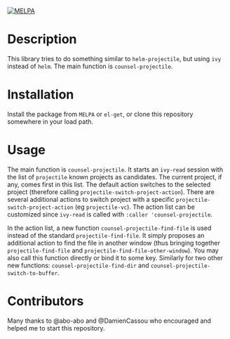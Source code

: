 [![MELPA](https://melpa.org/packages/counsel-projectile-badge.svg)](https://melpa.org/#/counsel-projectile)

# Description

This library tries to do something similar to `helm-projectile`, but using `ivy` instead of `helm`. The main function is `counsel-projectile`.

# Installation

Install the package from `MELPA` or `el-get`, or clone this repository somewhere in your load path.

# Usage

The main function is `counsel-projectile`. It starts an `ivy-read` session with the list of `projectile` known projects as candidates. The current project, if any, comes first in this list. The default action switches to the selected project (therefore calling `projectile-switch-project-action`). There are several additional actions to switch project with a specific `projectile-switch-project-action` (eg `projectile-vc`). The action list can be customized since `ivy-read` is called with `:caller 'counsel-projectile`.

In the action list, a new function `counsel-projectile-find-file` is used instead of the standard `projectile-find-file`. It simply proposes an additional action to find the file in another window (thus bringing together `projectile-find-file` and `projectile-find-file-other-window`). You may also call this function directly or bind it to some key. Similarly for two other new functions: `counsel-projectile-find-dir` and `counsel-projectile-switch-to-buffer`.

# Contributors

Many thanks to @abo-abo and @DamienCassou who encouraged and helped me to start this repository.